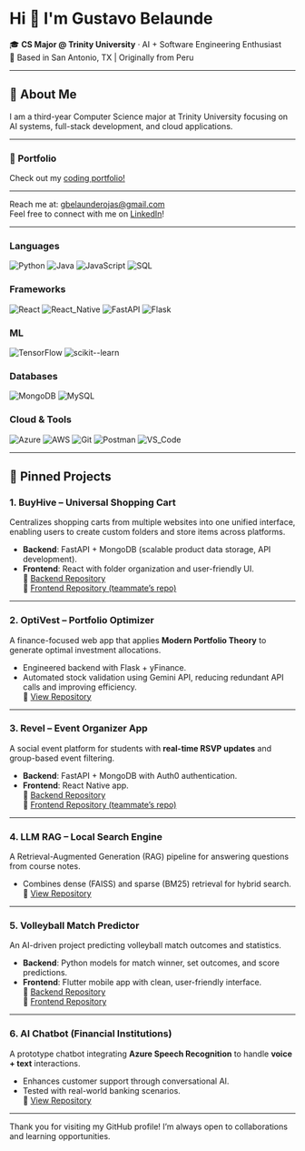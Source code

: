 # Hi 👋 I'm Gustavo Belaunde  

🎓 **CS Major @ Trinity University** · AI + Software Engineering Enthusiast  
📍 Based in San Antonio, TX | Originally from Peru

---

## 🦾 About Me
I am a third-year Computer Science major at Trinity University focusing on AI systems, full-stack development, and cloud applications.

---

### 💼 Portfolio
Check out my [coding portfolio!](https://gustavobelaunde.com/)

---

Reach me at: [gbelaunderojas@gmail.com](mailto:gbelaunderojas@gmail.com)  
Feel free to connect with me on [LinkedIn](https://www.linkedin.com/in/gustavobelaunde/)!

---

### Languages
![Python](https://img.shields.io/badge/Python-3776AB?style=for-the-badge&logo=python&logoColor=white)
![Java](https://img.shields.io/badge/Java-ED8B00?style=for-the-badge&logo=openjdk&logoColor=white)
![JavaScript](https://img.shields.io/badge/JavaScript-323330?style=for-the-badge&logo=javascript&logoColor=F7DF1E)
![SQL](https://img.shields.io/badge/SQL-003B57?style=for-the-badge)

### Frameworks
![React](https://img.shields.io/badge/React-20232A?style=for-the-badge&logo=react&logoColor=61DAFB)
![React_Native](https://img.shields.io/badge/React%20Native-20232A?style=for-the-badge&logo=react&logoColor=61DAFB)
![FastAPI](https://img.shields.io/badge/FastAPI-009688?style=for-the-badge&logo=fastapi&logoColor=white)
![Flask](https://img.shields.io/badge/Flask-000000?style=for-the-badge&logo=flask&logoColor=white)

### ML
![TensorFlow](https://img.shields.io/badge/TensorFlow-FF6F00?style=for-the-badge&logo=tensorflow&logoColor=white)
![scikit--learn](https://img.shields.io/badge/scikit--learn-F7931E?style=for-the-badge&logo=scikitlearn&logoColor=white)

### Databases
![MongoDB](https://img.shields.io/badge/MongoDB-47A248?style=for-the-badge&logo=mongodb&logoColor=white)
![MySQL](https://img.shields.io/badge/MySQL-4479A1?style=for-the-badge&logo=mysql&logoColor=white)

### Cloud & Tools
![Azure](https://img.shields.io/badge/Azure-0078D4?style=for-the-badge&logo=microsoftazure&logoColor=white)
![AWS](https://img.shields.io/badge/AWS-232F3E?style=for-the-badge&logo=amazon-aws&logoColor=white)
![Git](https://img.shields.io/badge/Git-F05032?style=for-the-badge&logo=git&logoColor=white)
![Postman](https://img.shields.io/badge/Postman-FF6C37?style=for-the-badge&logo=postman&logoColor=white)
![VS_Code](https://img.shields.io/badge/VS%20Code-007ACC?style=for-the-badge&logo=visualstudiocode&logoColor=white)

---

## 📌 Pinned Projects

### **1. BuyHive – Universal Shopping Cart**
Centralizes shopping carts from multiple websites into one unified interface, enabling users to create custom folders and store items across platforms.  
- **Backend**: FastAPI + MongoDB (scalable product data storage, API development).  
- **Frontend**: React with folder organization and user-friendly UI.  
🔗 [Backend Repository](https://github.com/GustavoBelaunde2004/BuyHive-backend)\
🔗 [Frontend Repository (teammate’s repo)](https://github.com/johnstoklas/buy-hive)

---

### **2. OptiVest – Portfolio Optimizer**
A finance-focused web app that applies **Modern Portfolio Theory** to generate optimal investment allocations.  
- Engineered backend with Flask + yFinance.  
- Automated stock validation using Gemini API, reducing redundant API calls and improving efficiency.  
🔗 [View Repository](https://github.com/GustavoBelaunde2004/Optivest)

---

### **3. Revel – Event Organizer App**
A social event platform for students with **real-time RSVP updates** and group-based event filtering.  
- **Backend**: FastAPI + MongoDB with Auth0 authentication.  
- **Frontend**: React Native app.\
🔗 [Backend Repository](https://github.com/GustavoBelaunde2004/revel-backend)\
🔗 [Frontend Repository (teammate’s repo)](https://github.com/thchann/revel)

---

### **4. LLM RAG – Local Search Engine**
A Retrieval-Augmented Generation (RAG) pipeline for answering questions from course notes.  
- Combines dense (FAISS) and sparse (BM25) retrieval for hybrid search.  
🔗 [View Repository](https://github.com/GustavoBelaunde2004/llm-rag)

---

### **5. Volleyball Match Predictor**
An AI-driven project predicting volleyball match outcomes and statistics.  
- **Backend**: Python models for match winner, set outcomes, and score predictions.  
- **Frontend**: Flutter mobile app with clean, user-friendly interface.  
🔗 [Backend Repository](https://github.com/GustavoBelaunde2004/volleyball-predictor-backend)\
🔗 [Frontend Repository](https://github.com/GustavoBelaunde2004/volleyball-predictor-frontend)

---

### **6. AI Chatbot (Financial Institutions)**
A prototype chatbot integrating **Azure Speech Recognition** to handle **voice + text** interactions.  
- Enhances customer support through conversational AI.  
- Tested with real-world banking scenarios.  
🔗 [View Repository](https://github.com/GustavoBelaunde2004/AI-Chat-Bot)

---

Thank you for visiting my GitHub profile! I’m always open to collaborations and learning opportunities.

